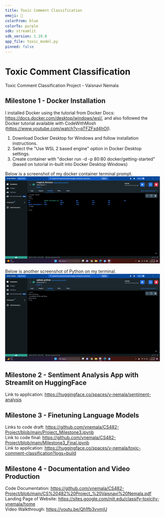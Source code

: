 ```yaml
---
title: Toxic Comment Classification
emoji: 💬
colorFrom: blue
colorTo: purple
sdk: streamlit
sdk_version: 1.19.0
app_file: toxic_model.py
pinned: false
---
```


<!---
---
title: Sentiment Analysis
emoji: 😄
colorFrom: blue
colorTo: pink
sdk: streamlit
sdk_version: 1.17.0
app_file: app.py
pinned: false
---
--->


# Toxic Comment Classification
Toxic Comment Classification Project - Vaisnavi Nemala

## Milestone 1 - Docker Installation
I installed Docker using the tutorial from Docker Docs: https://docs.docker.com/desktop/windows/wsl/, and also followed the Docker tutorial available with CodeWithMosh (https://www.youtube.com/watch?v=pTFZFxd4hOI).
1) Download Docker Desktop for Windows and follow installation instructions.
2) Select the "Use WSL 2 based engine" option in Docker Desktop settings.
3) Create container with "docker run -d -p 80:80 docker/getting-started" (based on tutorial in-built into Docker Desktop Windows)

Below is a screenshot of my docker container terminal prompt.
![Terminal](https://github.com/vnemala/CS482-Project/blob/milestone-1/Milestone1_VaisnaviNemala.jpg)

Below is another screenshot of Python on my terminal.
![Image 2](https://github.com/vnemala/CS482-Project/blob/milestone-1/Milestone1_Image2_VaisnaviNemala.jpg)

## Milestone 2 - Sentiment Analysis App with Streamlit on HuggingFace
Link to application: https://huggingface.co/spaces/v-nemala/sentiment-analysis

## Milestone 3 - Finetuning Language Models
Links to code draft: https://github.com/vnemala/CS482-Project/blob/main/Project_Milestone3.ipynb <br>
Link to code final: https://github.com/vnemala/CS482-Project/blob/main/Milestone3_Final.ipynb <br>
Link to application: https://huggingface.co/spaces/v-nemala/toxic-comment-classification?logs=build

## Milestone 4 - Documentation and Video Production
Code Documentation: https://github.com/vnemala/CS482-Project/blob/main/CS%20482%20Project_%20Vaisnavi%20Nemala.pdf <br>
Landing Page of Website: https://sites.google.com/njit.edu/classify-toxicity-vnemala/home <br>
Video Walkthrough: https://youtu.be/Qh1fb3vvmjU
